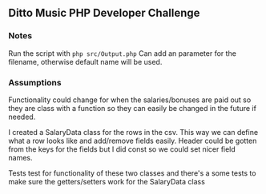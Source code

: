 ## Ditto Music PHP Developer Challenge


### Notes

Run the script with `php src/Output.php`
Can add an parameter for the filename, otherwise default name will be used.

### Assumptions

Functionality could change for when the salaries/bonuses are paid out so they are class with a function so they can easily be changed in the future if needed.

I created a SalaryData class for the rows in the csv. This way we can define what a row looks like and add/remove fields easily. Header could be gotten from the keys for the fields but I did const so we could set nicer field names.

Tests test for functionality of these two classes and there's a some tests to make sure the getters/setters work for the SalaryData class
